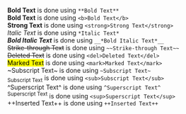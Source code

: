 **Bold Text** is done using `**Bold Text**`  
<b>Bold Text</b> is done using `<b>Bold Text</b>`  
<strong>Strong Text</strong> is done using `<strong>Strong Text</strong>`  
*Italic Text* is done using `*Italic Text*`  
__*Bold Italic Text*__ is done using `__*Bold Italic Text*__`  
~~Strike-through Text~~ is done using `~~Strike-through Text~~`  
<del>Deleted Text</del> is done using `<del>Deleted Text</del>`  
<mark>Marked Text</mark> is done using `<mark>Marked Text</mark>`  
~Subscript Text~ is done using `~Subscript Text~`  
<sub>Subscript Text</sub> is done using `<sub>Subscript Text</sub>`  
^Superscript Text^ is done using `^Superscript Text^`  
<sup>Superscript Text</sup> is done using `<sup>Superscript Text</sup>`  
++Inserted Text++ is done using `++Inserted Text++`